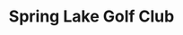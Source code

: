 ---
title: Spring Lake Golf Club
location: Spring Lake, NJ
description: Spring Lake Manor - Jaclyn & Neil Wedding Trailer
link: https://player.vimeo.com/video/185717129?color=26a69a&title=0&byline=0&portrait=0
thumb: spring-lake-golf-club.jpg
---